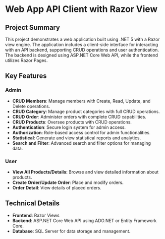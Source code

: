 # Web App API Client with Razor View

## Project Summary
This project demonstrates a web application built using .NET 5 with a Razor view engine. The application includes a client-side interface for interacting with an API backend, supporting CRUD operations and user authentication. The backend is designed using ASP.NET Core Web API, while the frontend utilizes Razor Pages.

## Key Features
### Admin
- **CRUD Members**: Manage members with Create, Read, Update, and Delete operations.
- **CRUD Category**: Manage product categories with full CRUD operations.
- **CRUD Order**: Administer orders with complete CRUD capabilities.
- **CRUD Products**: Oversee products with CRUD operations.
- **Authentication**: Secure login system for admin access.
- **Authorization**: Role-based access control for admin functionalities.
- **Statistical**: Generate and view statistical reports and analytics.
- **Search and Filter**: Advanced search and filter options for managing data.

### User
- **View All Products/Details**: Browse and view detailed information about products.
- **Create Order/Update Order**: Place and modify orders.
- **Order Detail**: View details of placed orders.

## Technical Details
- **Frontend**: Razor Views
- **Backend**: ASP.NET Core Web API using ADO.NET or Entity Framework Core.
- **Database**: SQL Server for data storage and management.

